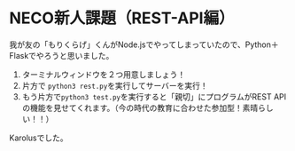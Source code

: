 # NECO新人課題（REST-API編）

我が友の「もりくらげ」くんがNode.jsでやってしまっていたので、Python＋Flaskでやろうと思いました。

1. ターミナルウィンドウを２つ用意しましょう！
2. 片方で `python3 rest.py`を実行してサーバーを実行！
3. もう片方で`python3 test.py`を実行すると「親切」にプログラムがREST APIの機能を見せてくれます。（今の時代の教育に合わせた参加型！素晴らしい！！）

Karolusでした。
